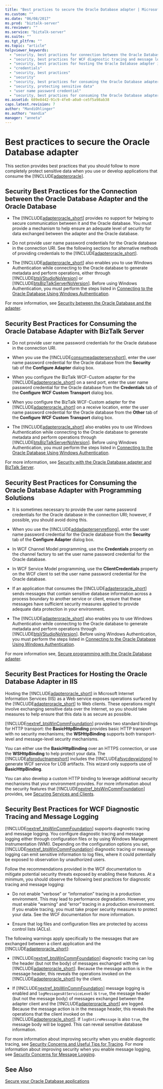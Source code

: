 ```yaml
---
title: "Best practices to secure the Oracle Database adapter | Microsoft Docs"
ms.custom: ""
ms.date: "06/08/2017"
ms.prod: "biztalk-server"
ms.reviewer: ""
ms.service: "biztalk-server"
ms.suite: ""
ms.tgt_pltfrm: ""
ms.topic: "article"
helpviewer_keywords: 
  - "security, best practices for connection between the Oracle Database adapter and the Oracle database"
  - "security, best practices for WCF diagnostic tracing and message logging"
  - "security, best practices for hosting the Oracle Database adapter in IIS"
  - "credentials"
  - "security, best practices"
  - "security"
  - "security, best practices for consuming the Oracle Database adapter with BizTalk Server"
  - "security, protecting sensitive data"
  - "user name password credential"
  - "security, best practices for consuming the Oracle Database adapter with programming solutions"
ms.assetid: 689e8442-91c9-4fe0-a0a0-ce5f5a98ab38
caps.latest.revision: 7
author: "MandiOhlinger"
ms.author: "mandia"
manager: "anneta"
---
```

# Best practices to secure the Oracle Database adapter
This section provides best practices that you should follow to more completely protect sensitive data when you use or develop applications that consume the [!INCLUDE[adapteroracle](../../includes/adapteroracle-md.md)].  
  
## Security Best Practices for the Connection between the Oracle Database Adapter and the Oracle Database  
  
-   The [!INCLUDE[adapteroracle_short](../../includes/adapteroracle-short-md.md)] provides no support for helping to secure communication between it and the Oracle database. You must provide a mechanism to help ensure an adequate level of security for data exchanged between the adapter and the Oracle database.  
  
-   Do not provide user name password credentials for the Oracle database in the connection URI. See the following sections for alternative methods of providing credentials to the [!INCLUDE[adapteroracle_short](../../includes/adapteroracle-short-md.md)].  
  
-   The [!INCLUDE[adapteroracle_short](../../includes/adapteroracle-short-md.md)] also enables you to use Windows Authentication while connecting to the Oracle database to generate metadata and perform operations, either through [!INCLUDE[btsVStudioNoVersion](../../includes/btsvstudionoversion-md.md)] or [!INCLUDE[btsBizTalkServerNoVersion](../../includes/btsbiztalkservernoversion-md.md)]. Before using Windows Authentication, you must perform the steps listed in [Connecting to the Oracle Database Using Windows Authentication](../../adapters-and-accelerators/adapter-oracle-database/connect-to-the-oracle-database-using-windows-authentication.md).  
  
 For more information, see [Security between the Oracle Database and the adapter](../../adapters-and-accelerators/adapter-oracle-database/security-between-the-oracle-database-and-the-adapter.md).  
  
## Security Best Practices for Consuming the Oracle Database Adapter with BizTalk Server  
  
-   Do not provide user name password credentials for the Oracle database in the connection URI.  
  
-   When you use the [!INCLUDE[consumeadapterservshort](../../includes/consumeadapterservshort-md.md)], enter the user name password credential for the Oracle database from the **Security** tab of the **Configure Adapter** dialog box.  
  
-   When you configure the BizTalk WCF-Custom adapter for the [!INCLUDE[adapteroracle_short](../../includes/adapteroracle-short-md.md)] on a send port, enter the user name password credential for the Oracle database from the **Credentials** tab of the **Configure WCF Custom Transport** dialog box.  
  
-   When you configure the BizTalk WCF-Custom adapter for the [!INCLUDE[adapteroracle_short](../../includes/adapteroracle-short-md.md)] on a receive location, enter the user name password credential for the Oracle database from the **Other** tab of the **Configure WCF Custom Transport** dialog box.  
  
-   The [!INCLUDE[adapteroracle_short](../../includes/adapteroracle-short-md.md)] also enables you to use Windows Authentication while connecting to the Oracle database to generate metadata and perform operations through [!INCLUDE[btsBizTalkServerNoVersion](../../includes/btsbiztalkservernoversion-md.md)]. Before using Windows Authentication, you must perform the steps listed in [Connecting to the Oracle Database Using Windows Authentication](../../adapters-and-accelerators/adapter-oracle-database/connect-to-the-oracle-database-using-windows-authentication.md).  
  
 For more information, see [Security with the Oracle Database adapter and BizTalk Server](../../adapters-and-accelerators/adapter-oracle-database/security-with-the-oracle-database-adapter-and-biztalk-server.md).
  
## Security Best Practices for Consuming the Oracle Database Adapter with Programming Solutions  
  
-   It is sometimes necessary to provide the user name password credentials for the Oracle database in the connection URI; however, if possible, you should avoid doing this.  
  
-   When you use the [!INCLUDE[addadapterservreflong](../../includes/addadapterservreflong-md.md)], enter the user name password credential for the Oracle database from the **Security** tab of the **Configure Adapter** dialog box.  
  
-   In WCF Channel Model programming, use the **Credentials** property on the channel factory to set the user name password credential for the Oracle database.  
  
-   In WCF Service Model programming, use the **ClientCredentials** property on the WCF client to set the user name password credential for the Oracle database.  
  
-   If an application that consumes the [!INCLUDE[adapteroracle_short](../../includes/adapteroracle-short-md.md)] sends messages that contain sensitive database information across a process boundary to another service or client, ensure that these messages have sufficient security measures applied to provide adequate data protection in your environment.  
  
-   The [!INCLUDE[adapteroracle_short](../../includes/adapteroracle-short-md.md)] also enables you to use Windows Authentication while connecting to the Oracle database to generate metadata and perform operations through [!INCLUDE[btsVStudioNoVersion](../../includes/btsvstudionoversion-md.md)]. Before using Windows Authentication, you must perform the steps listed in [Connecting to the Oracle Database Using Windows Authentication](../../adapters-and-accelerators/adapter-oracle-database/connect-to-the-oracle-database-using-windows-authentication.md).  
  
 For more information see, [Secure programming with the Oracle Database adapter](../../adapters-and-accelerators/adapter-oracle-database/secure-programming-with-the-oracle-database-adapter.md).  
  
## Security Best Practices for Hosting the Oracle Database Adapter in IIS  
 Hosting the [!INCLUDE[adapteroracle_short](../../includes/adapteroracle-short-md.md)] in Microsoft Internet Information Services (IIS) as a Web service exposes operations surfaced by the [!INCLUDE[adapteroracle_short](../../includes/adapteroracle-short-md.md)] to Web clients. These operations might involve exchanging sensitive data over the Internet, so you should take measures to help ensure that this data is as secure as possible.  
  
 [!INCLUDE[nextref_btsWinCommFoundation](../../includes/nextref-btswincommfoundation-md.md)] provides two standard bindings for HTTP transport: the **BasicHttpBinding** provides basic HTTP transport with no security mechanisms; the **WSHttpBinding** supports both transport-level and message-level security mechanisms.  
  
 You can either use the **BasicHttpBinding** over an HTTPS connection, or use the **WSHttpBinding** to help protect your data. The [!INCLUDE[afproductnameshort](../../includes/afproductnameshort-md.md)] includes the [!INCLUDE[afsvcdevwizlong](../../includes/afsvcdevwizlong-md.md)] to generate WCF service for LOB artifacts. This wizard only supports use of **BasicHttpBinding**.  
  
 You can also develop a custom HTTP binding to leverage additional security mechanisms that your environment provides. For more information about the security features that [!INCLUDE[nextref_btsWinCommFoundation](../../includes/nextref-btswincommfoundation-md.md)] provides, see [Securing Services and Clients](https://msdn.microsoft.com/library/ms734736.aspx).  
  
## Security Best Practices for WCF Diagnostic Tracing and Message Logging  
 [!INCLUDE[nextref_btsWinCommFoundation](../../includes/nextref-btswincommfoundation-md.md)] supports diagnostic tracing and message logging. You configure diagnostic tracing and message logging either through configuration files or by using Windows Management Instrumentation (WMI). Depending on the configuration options you set, [!INCLUDE[nextref_btsWinCommFoundation](../../includes/nextref-btswincommfoundation-md.md)] diagnostic tracing or message logging can emit sensitive information to log files, where it could potentially be exposed to observation by unauthorized users.  
  
 Follow the recommendations provided in the WCF documentation to mitigate potential security threats exposed by enabling these features. At a minimum, you should observe the following best practices for diagnostic tracing and message logging:  
  
-   Do not enable “verbose” or “information” tracing in a production environment. This may lead to performance degradation. However, you must enable “warning” and “error” tracing in a production environment. If you enable tracing, you must take proper security measures to protect your data. See the WCF documentation for more information.  
  
-   Ensure that log files and configuration files are protected by access control lists (ACLs).  
  
 The following warnings apply specifically to the messages that are exchanged between a client application and the [!INCLUDE[adapteroracle_short](../../includes/adapteroracle-short-md.md)]:  
  
-   [!INCLUDE[nextref_btsWinCommFoundation](../../includes/nextref-btswincommfoundation-md.md)] diagnostic tracing can log the header (but not the body) of messages exchanged with the [!INCLUDE[adapteroracle_short](../../includes/adapteroracle-short-md.md)]. Because the message action is in the message header, this reveals the operations invoked on the [!INCLUDE[adapteroracle_short](../../includes/adapteroracle-short-md.md)] by the client.  
  
-   If [!INCLUDE[nextref_btsWinCommFoundation](../../includes/nextref-btswincommfoundation-md.md)] message logging is enabled and `logMessagesAtServiceLevel` is `true`, the message header (but not the message body) of messages exchanged between the adapter client and the [!INCLUDE[adapteroracle_short](../../includes/adapteroracle-short-md.md)] are logged. Because the message action is in the message header, this reveals the operations that the client invoked on the [!INCLUDE[adapteroracle_short](../../includes/adapteroracle-short-md.md)]. If `logEntireMessage` is also `true`, the message body will be logged. This can reveal sensitive database information.  
  
 For more information about improving security when you enable diagnostic tracing, see [Security Concerns and Useful Tips for Tracing](https://msdn.microsoft.com/library/ms733053.aspx). For more information about improving security when you enable message logging, see [Security Concerns for Message Logging](https://msdn.microsoft.com/library/ms730318.aspx). 
  
## See Also  
[Secure your Oracle Database applications](../../adapters-and-accelerators/adapter-oracle-database/secure-your-oracle-database-applications.md)